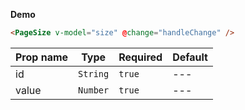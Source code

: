 **Demo**

```html
<PageSize v-model="size" @change="handleChange" />
```

| Prop name | Type     | Required | Default |
| --------- | -------- | -------- | ------- |
| id        | `String` | `true`   | ---     |
| value     | `Number` | `true`   | ---     |
